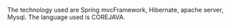 The technology used  are
Spring mvcFramework,
Hibernate,
apache server,
Mysql.
 The language used is COREJAVA.
